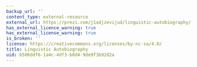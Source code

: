 ```yaml
---
backup_url: ''
content_type: external-resource
external_url: https://prezi.com/j1adjzevijud/linguistic-autobiography/
has_external_licence_warning: true
has_external_license_warning: true
is_broken: ''
license: https://creativecommons.org/licenses/by-nc-sa/4.0/
title: Linguistic Autobiography
uid: b506ddf6-1a4c-4df3-b0d4-9de9f3b92d2a
---
```

